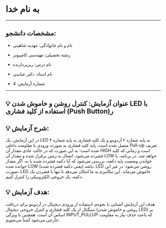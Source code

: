 # به نام خدا

---

## مشخصات دانشجو:

- نام و نام خانوادگی: مهدیه شاهینی
- رشته تحصیلی: مهندسی کامپیوتر  
- نام درس: ریزپردازنده  
- نام استاد: دکتر عباسی 
 
- شماره آزمایش: 4

---

## 💡 عنوان آزمایش: کنترل روشن و خاموش شدن LED با استفاده از کلید فشاری (Push Button)ر

## 💡 شرح آزمایش: 
در این آزمایش، یک LED به پایه شماره ۲ آردوینو و یک کلید فشاری به پایه شماره ۴ متصل شده است. پایه کلید فشاری به صورت ورودی با مقاومت داخلی Pull-up تعریف شده است؛ به این صورت که در حالت عادی مقدار آن HIGH است و زمانی که کلید فشرده می‌شود، اتصال به زمین برقرار شده و مقدار آن LOW خواهد شد. در برنامه، با خواندن وضعیت پایه دکمه، بررسی می‌شود که آیا دکمه فشرده شده یا نه. اگر مقدار خوانده شده LOW باشد (یعنی دکمه فشرده شده)، LED روشن می‌شود. در غیر این صورت، LED خاموش می‌ماند. این مکانیزم به ما امکان می‌دهد تا تنها با فشردن یک دکمه، یک خروجی الکترونیکی را کنترل کنیم.

## 💡 هدف آزمایش:
هدف این آزمایش آشنایی با نحوه‌ی استفاده از ورودی دیجیتال در آردوینو برای دریافت سیگنال از یک کلید فشاری و کنترل خروجی دیجیتال (روشن و خاموش شدن LED) بر اساس آن است. همچنین با ویژگی INPUT_PULLUP که باعث حذف نیاز به مقاومت خارجی می‌شود آشنا می‌شویم.
